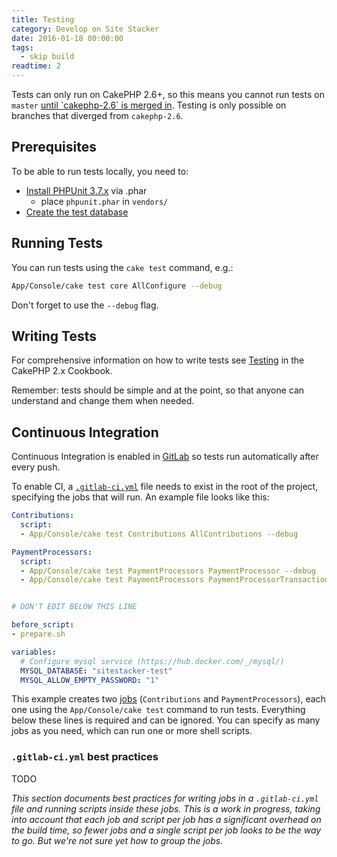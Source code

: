 ```yaml
---
title: Testing
category: Develop on Site Stacker
date: 2016-01-18 00:00:00
tags:
  - skip build
readtime: 2
---
```


<note>
Tests can only run on CakePHP 2.6+, so this means you cannot run tests on <code>master</code> <a href="https://git.sitestacker.com/sitestacker/sitestacker/merge_requests/1">until `cakephp-2.6` is merged in</a>. Testing is only possible on branches that diverged from <code>cakephp-2.6</code>.
</note>

## Prerequisites

To be able to run tests locally, you need to:

- [Install PHPUnit 3.7.x](http://book.cakephp.org/2.0/en/development/testing.html#install-via-phar-package) via .phar
    - place `phpunit.phar` in `vendors/`
- [Create the test database](http://book.cakephp.org/2.0/en/development/testing.html#test-database-setup)

## Running Tests

You can run tests using the `cake test` command, e.g.:

```sh
App/Console/cake test core AllConfigure --debug
```

Don't forget to use the `--debug` flag.

## Writing Tests

For comprehensive information on how to write tests see [Testing](http://book.cakephp.org/2.0/en/development/testing.html) in the CakePHP 2.x Cookbook.

Remember: tests should be simple and at the point, so that anyone can understand and change them when needed.

## Continuous Integration

Continuous Integration is enabled in [GitLab](https://git.sitestacker.com/sitestacker/sitestacker/builds?scope=all) so tests run automatically after every push.

To enable CI, a [`.gitlab-ci.yml`](http://doc.gitlab.com/ce/ci/yaml/README.html) file needs to exist in the root of the project, specifying the jobs that will run. An example file looks like this:

```yaml
Contributions:
  script:
  - App/Console/cake test Contributions AllContributions --debug

PaymentProcessors:
  script:
  - App/Console/cake test PaymentProcessors PaymentProcessor --debug
  - App/Console/cake test PaymentProcessors PaymentProcessorTransaction --debug


# DON'T EDIT BELOW THIS LINE

before_script:
- prepare.sh

variables:
  # Configure mysql service (https://hub.docker.com/_/mysql/)
  MYSQL_DATABASE: "sitestacker-test"
  MYSQL_ALLOW_EMPTY_PASSWORD: "1"
```

This example creates two [jobs](http://doc.gitlab.com/ce/ci/yaml/README.html#jobs) (`Contributions` and `PaymentProcessors`), each one using the `App/Console/cake test` command to run tests. Everything below these lines is required and can be ignored. You can specify as many jobs as you need, which can run one or more shell scripts.

### `.gitlab-ci.yml` best practices

TODO

*This section documents best practices for writing jobs in a `.gitlab-ci.yml` file and running scripts inside these jobs. This is a work in progress, taking into account that each job and script per job has a significant overhead on the build time, so fewer jobs and a single script per job looks to be the way to go. But we're not sure yet how to group the jobs.*

